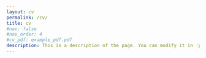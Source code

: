 ```yaml
---
layout: cv
permalink: /cv/
title: cv
#nav: false
#nav_order: 4
#cv_pdf: example_pdf.pdf
description: This is a description of the page. You can modify it in 'pages/_cv.md'. You can also change or remove the top pdf download button.
---
```

